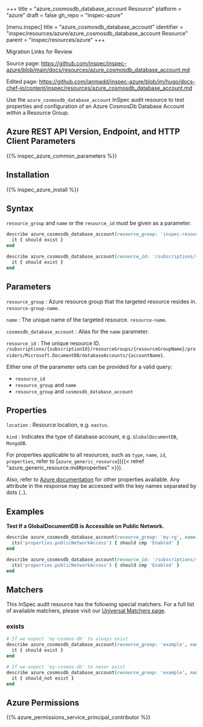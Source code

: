 +++
title = "azure_cosmosdb_database_account Resource"
platform = "azure"
draft = false
gh_repo = "inspec-azure"

[menu.inspec]
title = "azure_cosmosdb_database_account"
identifier = "inspec/resources/azure/azure_cosmosdb_database_account Resource"
parent = "inspec/resources/azure"
+++

<div class="admonition-note">
<p class="admonition-note-title">Migration Links for Review</p>
<div class="admonition-note-text">
<p>Source page: <a href="https://github.com/inspec/inspec-azure/blob/main/docs/resources/azure_cosmosdb_database_account.md">https://github.com/inspec/inspec-azure/blob/main/docs/resources/azure_cosmosdb_database_account.md</a></p>
<p>Edited page: <a href="https://github.com/ianmadd/inspec-azure/blob/im/hugo/docs-chef-io/content/inspec/resources/azure_cosmosdb_database_account.md">https://github.com/ianmadd/inspec-azure/blob/im/hugo/docs-chef-io/content/inspec/resources/azure_cosmosdb_database_account.md</a></p>
</div>
</div>


Use the `azure_cosmosdb_database_account` InSpec audit resource to test properties and configuration of an Azure CosmosDb Database Account within a Resource Group.

## Azure REST API Version, Endpoint, and HTTP Client Parameters

{{% inspec_azure_common_parameters %}}

## Installation

{{% inspec_azure_install %}}

## Syntax

`resource_group` and `name` or the `resource_id` must be given as a parameter.
```ruby
describe azure_cosmosdb_database_account(resource_group: 'inspec-resource-group-9', name: 'my-cosmos-db') do
  it { should exist }
end
```
```ruby
describe azure_cosmosdb_database_account(resource_id: '/subscriptions/{subscriptionId}/resourceGroups/{resourceGroupName}/providers/Microsoft.DocumentDB/databaseAccounts/{accountName}') do
  it { should exist }
end
```

## Parameters

`resource_group`
: Azure resource group that the targeted resource resides in. `resource-group-name`.

`name`
: The unique name of the targeted resource. `resource-name`.

`cosmosdb_database_account`
: Alias for the `name` parameter.

`resource_id`
: The unique resource ID. `/subscriptions/{subscriptionId}/resourceGroups/{resourceGroupName}/providers/Microsoft.DocumentDB/databaseAccounts/{accountName}`.

Either one of the parameter sets can be provided for a valid query:
- `resource_id`
- `resource_group` and `name`
- `resource_group` and `cosmosdb_database_account`

## Properties

`location`
: Resource location, e.g. `eastus`.

`kind`
: Indicates the type of database account, e.g. `GlobalDocumentDB`, `MongoDB`.

For properties applicable to all resources, such as `type`, `name`, `id`, `properties`, refer to [`azure_generic_resource`]({{< relref "azure_generic_resource.md#properties" >}}).

Also, refer to [Azure documentation](https://docs.microsoft.com/en-us/rest/api/cosmos-db-resource-provider/2020-04-01/databaseaccounts/get#databaseaccountgetresults) for other properties available. 
Any attribute in the response may be accessed with the key names separated by dots (`.`).

## Examples

**Test If a GlobalDocumentDB is Accessible on Public Network.**

```ruby
describe azure_cosmosdb_database_account(resource_group: 'my-rg', name: 'my-cosmos-db') do
  its('properties.publicNetworkAccess') { should cmp 'Enabled' }
end
```
```ruby
describe azure_cosmosdb_database_account(resource_id: '/subscriptions/{subscriptionId}/resourceGroups/{resourceGroupName}/providers/Microsoft.DocumentDB/databaseAccounts/{accountName}') do
  its('properties.publicNetworkAccess') { should cmp 'Enabled' }
end
```

## Matchers

This InSpec audit resource has the following special matchers. For a full list of available matchers, please visit our [Universal Matchers page](https://docs.chef.io/inspec/matchers/).

### exists

```ruby
# If we expect 'my-cosmos-db' to always exist
describe azure_cosmosdb_database_account(resource_group: 'example', name: 'appgw-1') do
  it { should exist }
end

# If we expect 'my-cosmos-db' to never exist
describe azure_cosmosdb_database_account(resource_group: 'example', name: 'my-cosmos-db') do
  it { should_not exist }
end
```

## Azure Permissions

{{% azure_permissions_service_principal_contributor %}}
